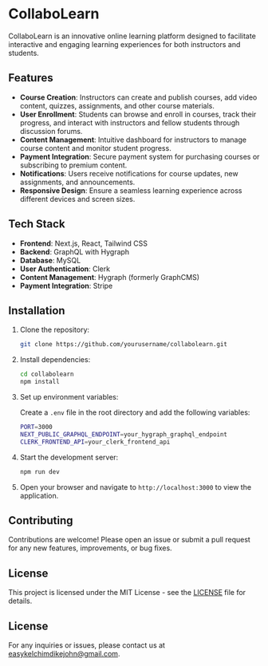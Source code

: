 # CollaboLearn

CollaboLearn is an innovative online learning platform designed to facilitate interactive and engaging learning experiences for both instructors and students.

## Features

- **Course Creation**: Instructors can create and publish courses, add video content, quizzes, assignments, and other course materials.
- **User Enrollment**: Students can browse and enroll in courses, track their progress, and interact with instructors and fellow students through discussion forums.
- **Content Management**: Intuitive dashboard for instructors to manage course content and monitor student progress.
- **Payment Integration**: Secure payment system for purchasing courses or subscribing to premium content.
- **Notifications**: Users receive notifications for course updates, new assignments, and announcements.
- **Responsive Design**: Ensure a seamless learning experience across different devices and screen sizes.

## Tech Stack

- **Frontend**: Next.js, React, Tailwind CSS
- **Backend**: GraphQL with Hygraph
- **Database**: MySQL
- **User Authentication**: Clerk
- **Content Management**: Hygraph (formerly GraphCMS)
- **Payment Integration**: Stripe

## Installation

1. Clone the repository:

   ```bash
   git clone https://github.com/yourusername/collabolearn.git

2. Install dependencies:

   ```bash
   cd collabolearn
   npm install
   ```

3. Set up environment variables:

   Create a `.env` file in the root directory and add the following variables:

    ```bash
    PORT=3000
    NEXT_PUBLIC_GRAPHQL_ENDPOINT=your_hygraph_graphql_endpoint
    CLERK_FRONTEND_API=your_clerk_frontend_api

    ```

4. Start the development server:

   ```bash
   npm run dev
   ```

5. Open your browser and navigate to `http://localhost:3000` to view the application.

## Contributing

Contributions are welcome! Please open an issue or submit a pull request for any new features, improvements, or bug fixes.

## License

This project is licensed under the MIT License - see the [LICENSE](LICENSE) file for details.

## License

For any inquiries or issues, please contact us at [easykelchimdikejohn@gmail.com](mailto:easykelchimdikejohn@gmail.com).

